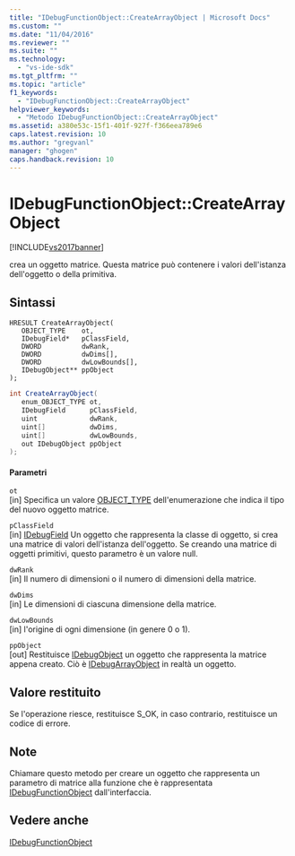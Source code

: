 ```yaml
---
title: "IDebugFunctionObject::CreateArrayObject | Microsoft Docs"
ms.custom: ""
ms.date: "11/04/2016"
ms.reviewer: ""
ms.suite: ""
ms.technology: 
  - "vs-ide-sdk"
ms.tgt_pltfrm: ""
ms.topic: "article"
f1_keywords: 
  - "IDebugFunctionObject::CreateArrayObject"
helpviewer_keywords: 
  - "Metodo IDebugFunctionObject::CreateArrayObject"
ms.assetid: a380e53c-15f1-401f-927f-f366eea789e6
caps.latest.revision: 10
ms.author: "gregvanl"
manager: "ghogen"
caps.handback.revision: 10
---
```

# IDebugFunctionObject::CreateArrayObject
[!INCLUDE[vs2017banner](../../../code-quality/includes/vs2017banner.md)]

crea un oggetto matrice.  Questa matrice può contenere i valori dell'istanza dell'oggetto o della primitiva.  
  
## Sintassi  
  
```cpp#  
HRESULT CreateArrayObject(   
   OBJECT_TYPE    ot,  
   IDebugField*   pClassField,  
   DWORD          dwRank,  
   DWORD          dwDims[],  
   DWORD          dwLowBounds[],  
   IDebugObject** ppObject  
);  
```  
  
```c#  
int CreateArrayObject(  
   enum_OBJECT_TYPE ot,   
   IDebugField      pClassField,   
   uint             dwRank,   
   uint[]           dwDims,   
   uint[]           dwLowBounds,   
   out IDebugObject ppObject  
);  
```  
  
#### Parametri  
 `ot`  
 \[in\]  Specifica un valore [OBJECT\_TYPE](../../../extensibility/debugger/reference/object-type.md) dell'enumerazione che indica il tipo del nuovo oggetto matrice.  
  
 `pClassField`  
 \[in\]  [IDebugField](../../../extensibility/debugger/reference/idebugfield.md) Un oggetto che rappresenta la classe di oggetto, si crea una matrice di valori dell'istanza dell'oggetto.  Se creando una matrice di oggetti primitivi, questo parametro è un valore null.  
  
 `dwRank`  
 \[in\]  Il numero di dimensioni o il numero di dimensioni della matrice.  
  
 `dwDims`  
 \[in\]  Le dimensioni di ciascuna dimensione della matrice.  
  
 `dwLowBounds`  
 \[in\]  l'origine di ogni dimensione \(in genere 0 o 1\).  
  
 `ppObject`  
 \[out\]  Restituisce [IDebugObject](../../../extensibility/debugger/reference/idebugobject.md) un oggetto che rappresenta la matrice appena creato.  Ciò è [IDebugArrayObject](../../../extensibility/debugger/reference/idebugarrayobject.md) in realtà un oggetto.  
  
## Valore restituito  
 Se l'operazione riesce, restituisce S\_OK, in caso contrario, restituisce un codice di errore.  
  
## Note  
 Chiamare questo metodo per creare un oggetto che rappresenta un parametro di matrice alla funzione che è rappresentata [IDebugFunctionObject](../../../extensibility/debugger/reference/idebugfunctionobject.md) dall'interfaccia.  
  
## Vedere anche  
 [IDebugFunctionObject](../../../extensibility/debugger/reference/idebugfunctionobject.md)